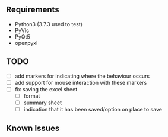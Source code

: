 ## Requirements

- Python3 (3.7.3 used to test)
- PyVlc
- PyQt5
- openpyxl

## TODO

- [ ] add markers for indicating where the behaviour occurs
- [ ] add support for mouse interaction with these markers
- [ ] fix saving the excel sheet
  - [ ] format
  - [ ] summary sheet
  - [ ] indication that it has been saved/option on place to save

## Known Issues
